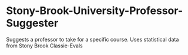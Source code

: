 # Stony-Brook-University-Professor-Suggester
Suggests a professor to take for a specific course. Uses statistical data from Stony Brook Classie-Evals
